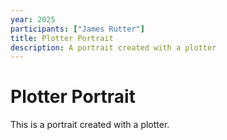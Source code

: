 ```yaml
---
year: 2025
participants: ["James Rutter"]
title: Plotter Portrait
description: A portrait created with a plotter
---
```


# Plotter Portrait

This is a portrait created with a plotter.